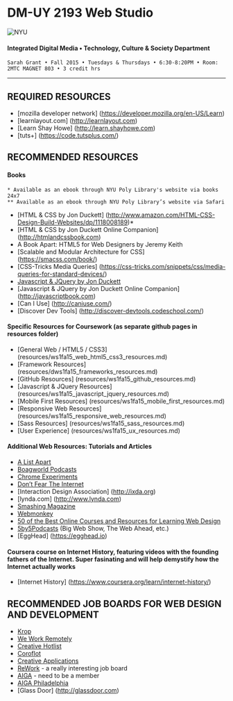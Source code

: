 # DM-UY 2193 Web Studio

![NYU](http://ws2.polishedsolid.com/de/nyu_soe_logo.png)
#### Integrated Digital Media • Technology, Culture & Society Department

    Sarah Grant • Fall 2015 • Tuesdays & Thursdays • 6:30-8:20PM • Room: 2MTC MAGNET 803 • 3 credit hrs

---

## REQUIRED RESOURCES

* [mozilla developer network] (https://developer.mozilla.org/en-US/Learn)
* [learnlayout.com] (http://learnlayout.com)
* [Learn Shay Howe] (http://learn.shayhowe.com)
* [tuts+] (https://code.tutsplus.com/)


## RECOMMENDED RESOURCES

#### Books

    * Available as an ebook through NYU Poly Library's website via books 24x7
    ** Available as an ebook through NYU Poly Library’s website via Safari

* [HTML & CSS by Jon Duckett] (http://www.amazon.com/HTML-CSS-Design-Build-Websites/dp/1118008189)* 
* [HTML & CSS  by Jon Duckett Online Companion] (http://htmlandcssbook.com)
* A Book Apart: HTML5 for Web Designers by Jeremy Keith 
* [Scalable and Modular Architecture for CSS] (https://smacss.com/book/)
* [CSS-Tricks Media Queries] (https://css-tricks.com/snippets/css/media-queries-for-standard-devices/)
* [Javascript & JQuery by Jon Duckett](http://www.amazon.com/JavaScript-JQuery-Interactive-Front-End-Development/dp/1118531647)
* [Javascript & JQuery by Jon Duckett Online Companion] (http://javascriptbook.com)
* [Can I Use] (http://caniuse.com/)
* [Discover Dev Tools] (http://discover-devtools.codeschool.com/)

#### Specific Resources for Coursework (as separate github pages in resources folder)
* [General Web / HTML5 / CSS3] (resources/ws1fa15_web_html5_css3_resources.md)
* [Framework Resources] (resources/dws1fa15_frameworks_resources.md)
* [GitHub Resources] (resources/ws1fa15_github_resources.md)
* [Javascript & JQuery Resources] (resources/ws1fa15_javascript_jquery_resources.md)
* [Mobile First Resources] (resources/ws1fa15_mobile_first_resources.md)
* [Responsive Web Resources] (resources/ws1fa15_responsive_web_resources.md)
* [Sass Resources] (resources/ws1fa15_sass_resources.md)
* [User Experience] (resources/ws1fa15_ux_resources.md)


#### Additional Web Resources: Tutorials and Articles
* [A List Apart](http://www.alistapart.com)
* [Boagworld Podcasts](http://boagworld.com/podcast)
* [Chrome Experiments](http://www.chromeexperiments.com)
* [Don’t Fear The Internet](http://www.dontfeartheinternet.com)
* [Interaction Design Association] (http://ixda.org)
* [lynda.com] (http://www.lynda.com)
* [Smashing Magazine](http://www.smashingmagazine.com)
* [Webmonkey](http://www.webmonkey.com)
* [50 of the Best Online Courses and Resources for Learning Web Design](http://lifehacker.com/50-of-the-best-online-courses-and-resources-for-learnin-1506605654)
* [5by5Podcasts](http://5by5.tv) (Big Web Show, The Web Ahead, etc.)
* [EggHead] (https://egghead.io)


#### Coursera course on Internet History, featuring videos with the founding fathers of the Internet. Super fasinating and will help demystify how the Internet actually works
* [Internet History] (https://www.coursera.org/learn/internet-history/)



## RECOMMENDED JOB BOARDS FOR WEB DESIGN AND DEVELOPMENT

* [Krop](http://www.krop.com)
* [We Work Remotely](https://weworkremotely.com)
* [Creative Hotlist](http://www.creativehotlist.com)
* [Coroflot](http://www.coroflot.com/public/jobs_browse.asp)
* [Creative Applications](http://www.creativeapplications.net/job-board)
* [ReWork](http://rework.jobs/about) - a really interesting job board
* [AIGA](http://designjobs.aiga.org) - need to be a member
* [AIGA Philadelphia](http://philadelphia.aiga.org/job-board)
* [Glass Door] (http://glassdoor.com)
